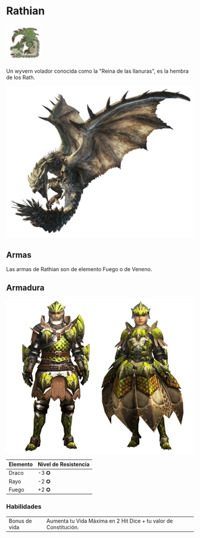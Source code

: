 <link rel="stylesheet" href="../../../base.css">

# Rathian

<img src="./rathian-icono.png" width="100">

Un wyvern volador conocida como la "Reina de las llanuras", es la hembra de los Rath.

<img src="./rathian.png" width="500">

## Armas

Las armas de Rathian son de elemento <span style='color:var(--fuego)'>Fuego</span> o de <span style='color:var(--veneno)'>Veneno</span>.

## Armadura

<img src="rathian-armaduras.png" width="500">

<table>
  <thead>
    <tr>
      <th>Elemento</th>
      <th>Nivel de Resistencia</th>
    </tr>
  </thead>
  <tbody>
    <tr>
      <td><span style='color:var(--draco)'>Draco</span></td>
      <td>-3 ✪</td>
    </tr>
    <tr>
      <td><span style='color:var(--rayo)'>Rayo</span></td>
      <td>-2 ✪</td>
    </tr>
    <tr>
      <td><span style='color:var(--fuego)'>Fuego</span></td>
      <td>+2 ✪</td>
    </tr>
  </tbody>
</table>

### Habilidades

<table>
  <tr>
    <td>Bonus de vida</td>
    <td>Aumenta tu Vida Máxima en 2 Hit Dice + tu valor de <span style='color:var(--constitucion)'>Constitución</span>.</td>
  </tr>
</table>